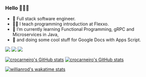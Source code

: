 ### Hello 🙋🏾‍♂️

- 🔭 Full stack software engineer.
- 👨‍🏫 I teach programming introduction at Flexxo.
- 🌱 I’m currently learning Functional Programming, gRPC and Microservices in Java,
- 📝 and doing some cool stuff for Google Docs with Apps Script.

[![](https://img.shields.io/badge/Instagram-E4405F?style=for-the-badge&logo=instagram&logoColor=white)](https://www.instagram.com/carlos.carneiro.dev/)
[![](https://img.shields.io/badge/YouTube-FF0000?style=for-the-badge&logo=youtube&logoColor=white)](https://www.youtube.com/channel/UCZazNd038h7GQnO4A5Plq5Q)
[![](https://img.shields.io/badge/Stack_Overflow-FE7A16?style=for-the-badge&logo=stack-overflow&logoColor=white)](https://stackoverflow.com/users/15330317/crocarneiro)
 
[![crocarneiro's GitHub stats](https://github-readme-stats.vercel.app/api?username=crocarneiro&count_private=true&show_icons=true&theme=dracula)](https://www.instagram.com/carlos.carneiro.dev/)
[![crocarneiro's GitHub stats](https://github-readme-stats.vercel.app/api/top-langs/?username=crocarneiro&layout=compact&count_private=true&langs_count=8&theme=dracula)](https://www.instagram.com/carlos.carneiro.dev/)

[![willianrod's wakatime stats](https://github-readme-stats.vercel.app/api/wakatime?username=@Crocarneiro&theme=dracula)](https://www.instagram.com/carlos.carneiro.dev/)
